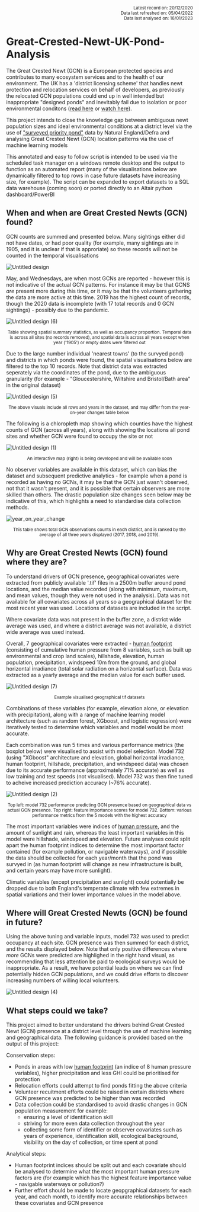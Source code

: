 <p align="right"><sup>Latest record on: 20/12/2020<br /> 
Data last refreshed on: 05/04/2022<br /> 
Data last analysed on: 16/01/2023</sup></p>


# Great-Crested-Newt-UK-Pond-Analysis

The Great Crested Newt (GCN) is a European protected species and contributes to many ecosystem services and to the health of our environment. The UK has a 'district licensing scheme' that handles newt protection and relocation services on behalf of developers, as previously the relocated GCN populations could end up in well intended but inappropriate "designed ponds"  and inevitably fail due to isolation or poor environmental conditons ([read here](https://freshwaterhabitats.org.uk/projects/newt-conservation/#:~:text=The%20new%20approach%20focuses%20on,newts%20can%20breed%20and%20thrive) or [watch here](https://www.youtube.com/watch?v=efJ0YYD1MbM)). 

This project intends to close the knowledge gap between ambiguous newt population sizes and ideal environmental conditions at a district level via the use of ["surveyed priority pond"](https://naturalengland-defra.opendata.arcgis.com/datasets/Defra::surveyed-priority-ponds-england/about) data by Natural England/Defra and analysing Great Crested Newt (GCN) location patterns via the use of machine learning models

This annotated and easy to follow script is intended to be used via the scheduled task manager on a windows remote desktop and the output to function as an automated report (many of the visualisations below are dynamically filtered to top rows in case future datasets have increasing size, for example). The script can be expanded to export datasets to a SQL data warehouse (coming soon) or ported directly to an Altair python dashboard/PowerBI

## When and when are Great Crested Newts (GCN) found?

GCN counts are summed and presented below. Many sightings either did not have dates, or had poor quality (for example, many sightings are in 1905, and it is unclear if that is approriate) so these records will not be counted in the temporal visualisations

![Untitled design](https://user-images.githubusercontent.com/122735369/212549286-e11f6132-33ad-42ec-b2bb-a074f38acf66.jpg)

May, and Wednesdays, are when most GCNs are reported - however this is not indicative of the actual GCN patterns. For instance it may be that GCNS _are_ present more during this time, or it may be that the volunteers gathering the data are more active at this time. 2019 has the highest count of records, though the 2020 data is incomplete (with 17 total records and 0 GCN sightings) - possibly due to the pandemic.

![Untitled design (6)](https://user-images.githubusercontent.com/122735369/212550950-9ac21a6f-07b3-4488-b541-c55c8d491bda.jpg)
<p align="center"><sup>Table showing spatial summary statistics, as well as occupancy proportion. Temporal data is across all sites (no records removed), and spatial data is across all years except when year ('1905') or empty dates were filtered out</sup></p>

Due to the large number individual 'nearest towns' (to the survyed pond) and districts in which ponds were found, the spatial visualisations below are filtered to the top 10 records. Note that district data was extracted seperately via the coordinates of the pond, due to the ambiguous granularity (for example - "Gloucestershire, Wiltshire and Bristol/Bath area" in the original dataset)

![Untitled design (5)](https://user-images.githubusercontent.com/122735369/212550996-275f2d32-39c7-476c-ac56-f4d47f796300.jpg)
<p align="center"><sup>The above visuals include all rows and years in the dataset, and may differ from the year-on-year changes table below</sup></p>

The following is a chloropleth map showing which counties have the highest counts of GCN (across all years), along with showing the locations all pond sites and whether GCN were found to occupy the site or not

![Untitled design (1)](https://user-images.githubusercontent.com/122735369/212669721-84fe39f2-2ce8-448b-8196-917dca53f4ff.png)
<p align="center"><sup>An interactive map (right) is being developed and will be available soon</sup></p>

No observer variables are available in this dataset, which can bias the dataset and subsequent predictive analytics - for example when a pond is recorded as having no GCNs, it may be that the GCN just wasn't observed, not that it wasn't present, and it is possible that certain observers are more skilled than others. The drastic population size changes seen below may be indicative of this, which highlights a need to standardise data collection methods.

![year_on_year_change](https://user-images.githubusercontent.com/122735369/212964226-8cefec1e-a4d0-4932-8b2e-d636e6a11e67.png)

<p align="center"><sup>This table shows total GCN observations counts in each district, and is ranked by the average of all three years displayed (2017, 2018, and 2019).</sup></p>

## Why are Great Crested Newts (GCN) found where they are?

To understand drivers of GCN presence, geographical covariates were extracted from publicly available '.tif' files in a 2500m buffer around pond locations, and the median value recorded (along with minimum, maximum, and mean values, though they were not used in the analysis). Data was not available for all covariates across all years so a geographical dataset for the most recent year was used. Locations of datasets are included in the script.

Where covariate data was not present in the buffer zone, a district wide average was used, and where a district average was not available, a district wide average was used instead.

Overall, 7 geographical covariates were extracted - [human footprint](https://sedac.ciesin.columbia.edu/data/set/wildareas-v3-2009-human-footprint) (consisting of cumulative human pressure from 8 variables, such as built up environmental and crop land scales), hillshade, elevation, human population, precipitation, windspeed 10m from the ground, and global horizontal irradiance (total solar radiation on a horizontal surface). Data was extracted as a yearly average and the median value for each buffer used.

![Untitled design (7)](https://user-images.githubusercontent.com/122735369/212551258-9d945a85-0aea-47fe-a32b-8f498c68ca96.jpg)

<p align="center"><sup>Example visualised geographical tif datasets</sup></p>

Combinations of these variables (for example, elevation alone, or elevation with precipitation), along with a range of machine learning model architecture (such as random forest, XGboost, and logistic regression) were iteratively tested to determine which variables and model would be most accurate.

Each combination was run 5 times and various performance metrics (the boxplot below) were visualised to assist with model selection. Model 732 (using "XGboost" architecture and elevation, global horizontal irradiance, human footprint, hillshade, precipitation, and windspeed data) was chosen due to its accurate performance (approximately 71% accurate) as well as low training and test speeds (not visualised). Model 732 was then fine tuned to acheive increased prediction accuracy (~76% accurate).

![Untitled design (2)](https://user-images.githubusercontent.com/122735369/212969463-2fb9d16e-3df3-42b9-85e2-f220e76166e0.png)

<p align="center"><sup>Top left: model 732 performance predicting GCN presence based on geographical data vs actual GCN presence. Top right: feature importance scores for model 732. Bottom: various performance metrics from the 5 models with the highest accuracy</sup></p>

The most important variables were indices of [human pressure](https://sedac.ciesin.columbia.edu/data/set/wildareas-v3-2009-human-footprint), and the amount of sunlight and rain, whereas the least important variables in this model were hillshade, windspeed and elevation. Future analyses could split apart the human footprint indices to determine the most important factor contained (for example pollution, or navigable waterways), and if possible the data should be collected for each year/month that the pond was survyed in (as human footprint will change as new infrastructure is built, and certain years may have more sunlight).

Climatic variables (except precipitation and sunlight) could potentially be dropped due to both England's temperate climate with few extremes in spatial variations and their lower importance values in the model above.

## Where will Great Crested Newts (GCN) be found in future?

Using the above tuning and variable inputs, model 732 was used to predict occupancy at each site. GCN presence was then summed for each district, and the results displayed below. Note that only positive differences where _more_ GCNs were predicted are highlighed in the right hand visual, as recommending that less attention be paid to ecological surveys would be inappropriate. As a result, we have potential leads on where we can find potentially hidden GCN populations, and we could drive efforts to discover increasing numbers of willing local volunteers.

![Untitled design (4)](https://user-images.githubusercontent.com/122735369/213144445-a50c484f-54dc-4c97-ac6e-368c35221cbf.png)

## What steps could we take?

This project aimed to better understand the drivers behind Great Crested Newt (GCN) presence at a district level through the use of machine learning and geographical data. The following guidance is provided based on the output of this project:

Conservation steps:
- Ponds in areas with low [human footprint](https://sedac.ciesin.columbia.edu/data/set/wildareas-v3-2009-human-footprint) (an indice of 8 human pressure variables), higher precipitation and less GHI could be prioritised for protection
- Relocation efforts could attempt to find ponds fitting the above criteria
- Volunteer recuitment efforts could be raised in certain districts where GCN presence was predicted to be higher than was recorded
- Data collection could be standardised to avoid drastic changes in GCN population measurement for example:
    - ensuring a level of identification skill
    - striving for more even data collection throughout the year
    - collecting some form of identifier or observer covariates such as years of experience, identification skill, ecological background, visibility on the day of collection, or time spent at pond

Analytical steps:
- Human footprint indices should be split out and each covariate should be analysed to determine what the most important human pressure factors are (for example which has the highest feature importance value - navigable waterways or pollution?)
- Further effort should be made to locate geopgraphical datasets for each year, and each month, to identify more accurate relationships between these covariates and GCN presence
